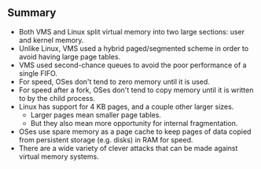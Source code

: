 ## Summary

* Both VMS and Linux split virtual memory into two large sections: user
  and kernel memory.
* Unlike Linux, VMS used a hybrid paged/segmented scheme in order to
  avoid having large page tables.
* VMS used second-chance queues to avoid the poor performance of a
  single FIFO.
* For speed, OSes don't tend to zero memory until it is used.
* For speed after a fork, OSes don't tend to copy memory until it is
  written to by the child process.
* Linux has support for 4 KB pages, and a couple other larger sizes.
  * Larger pages mean smaller page tables.
  * But they also mean more opportunity for internal fragmentation.
* OSes use spare memory as a page cache to keep pages of data copied
  from persistent storage (e.g. disks) in RAM for speed.
* There are a wide variety of clever attacks that can be made against
  virtual memory systems.
